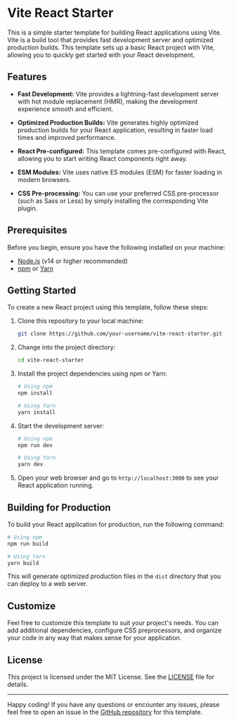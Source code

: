 # Vite React Starter

This is a simple starter template for building React applications using Vite. Vite is a build tool that provides fast development server and optimized production builds. This template sets up a basic React project with Vite, allowing you to quickly get started with your React development.

## Features

- **Fast Development:** Vite provides a lightning-fast development server with hot module replacement (HMR), making the development experience smooth and efficient.

- **Optimized Production Builds:** Vite generates highly optimized production builds for your React application, resulting in faster load times and improved performance.

- **React Pre-configured:** This template comes pre-configured with React, allowing you to start writing React components right away.

- **ESM Modules:** Vite uses native ES modules (ESM) for faster loading in modern browsers.

- **CSS Pre-processing:** You can use your preferred CSS pre-processor (such as Sass or Less) by simply installing the corresponding Vite plugin.

## Prerequisites

Before you begin, ensure you have the following installed on your machine:

- [Node.js](https://nodejs.org/) (v14 or higher recommended)
- [npm](https://www.npmjs.com/) or [Yarn](https://yarnpkg.com/)

## Getting Started

To create a new React project using this template, follow these steps:

1. Clone this repository to your local machine:

   ```bash
   git clone https://github.com/your-username/vite-react-starter.git
   ```

2. Change into the project directory:

   ```bash
   cd vite-react-starter
   ```

3. Install the project dependencies using npm or Yarn:

   ```bash
   # Using npm
   npm install

   # Using Yarn
   yarn install
   ```

4. Start the development server:

   ```bash
   # Using npm
   npm run dev

   # Using Yarn
   yarn dev
   ```

5. Open your web browser and go to `http://localhost:3000` to see your React application running.

## Building for Production

To build your React application for production, run the following command:

```bash
# Using npm
npm run build

# Using Yarn
yarn build
```

This will generate optimized production files in the `dist` directory that you can deploy to a web server.

## Customize

Feel free to customize this template to suit your project's needs. You can add additional dependencies, configure CSS preprocessors, and organize your code in any way that makes sense for your application.

## License

This project is licensed under the MIT License. See the [LICENSE](LICENSE) file for details.

---

Happy coding! If you have any questions or encounter any issues, please feel free to open an issue in the [GitHub repository](https://github.com/your-username/vite-react-starter) for this template.